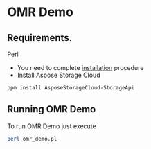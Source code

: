 # OMR Demo

## Requirements.

Perl 
* You need to complete [installation](https://github.com/aspose-omr-cloud/aspose-omr-cloud-demo-data#installation) procedure
* Install Aspose Storage Cloud
```sh
ppm install AsposeStorageCloud-StorageApi
```


## Running OMR Demo

To run OMR Demo just execute

```sh
perl omr_demo.pl
```
